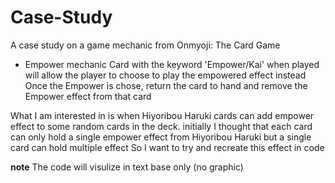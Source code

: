 # Case-Study
A case study on a game mechanic from Onmyoji: The Card Game
* Empower mechanic
Card with the keyword 'Empower/Kai' when played will allow the player to choose to play the empowered effect instead
Once the Empower is chose, return the card to hand and remove the Empower effect from that card

What I am interested in is when Hiyoribou Haruki cards can add empower effect to some random cards in the deck.
initially I thought that each card can only hold a single empower effect from Hiyoribou Haruki but a single card can hold multiple effect
So I want to try and recreate this effect in code

**note**
The code will visulize in text base only (no graphic)
